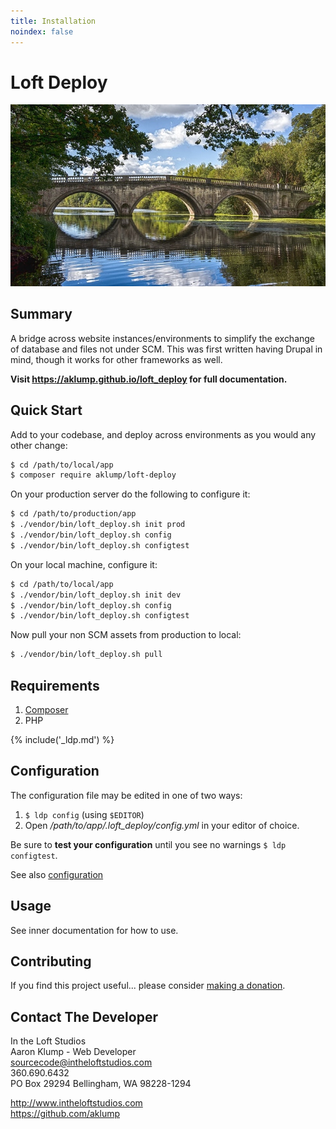 ```yaml
---
title: Installation
noindex: false
---
```

# Loft Deploy

![Loft Deploy](images/loft-deploy.jpg)

## Summary

A bridge across website instances/environments to simplify the exchange of database and files not under SCM.  This was first written having Drupal in mind, though it works for other frameworks as well.

**Visit <https://aklump.github.io/loft_deploy> for full documentation.**

## Quick Start

Add to your codebase, and deploy across environments as you would any other change:

```bash
$ cd /path/to/local/app
$ composer require aklump/loft-deploy
```

On your production server do the following to configure it:

```bash
$ cd /path/to/production/app
$ ./vendor/bin/loft_deploy.sh init prod
$ ./vendor/bin/loft_deploy.sh config
$ ./vendor/bin/loft_deploy.sh configtest
```

On your local machine, configure it:

```bash
$ cd /path/to/local/app
$ ./vendor/bin/loft_deploy.sh init dev
$ ./vendor/bin/loft_deploy.sh config
$ ./vendor/bin/loft_deploy.sh configtest
```

Now pull your non SCM assets from production to local:

```bash
$ ./vendor/bin/loft_deploy.sh pull
```
## Requirements

1. [Composer](https://getcomposer.org/)
1. PHP

{% include('_ldp.md') %}

## Configuration

The configuration file may be edited in one of two ways:

1. `$ ldp config` (using `$EDITOR`)
1. Open _/path/to/app/.loft_deploy/config.yml_ in your editor of choice.

Be sure to **test your configuration** until you see no warnings  `$ ldp configtest`.

See also [configuration](@config)

## Usage

See inner documentation for how to use.

## Contributing

If you find this project useful... please consider [making a donation](https://www.paypal.com/cgi-bin/webscr?cmd=_s-xclick&hosted_button_id=4E5KZHDQCEUV8&item_name=Gratitude%20for%20aklump%2Floft_deploy).

## Contact The Developer

In the Loft Studios  
Aaron Klump - Web Developer  
sourcecode@intheloftstudios.com  
360.690.6432  
PO Box 29294 Bellingham, WA 98228-1294

<http://www.intheloftstudios.com>  
<https://github.com/aklump>  
